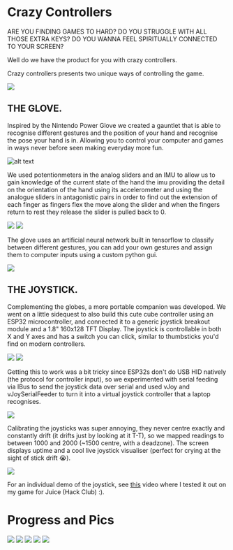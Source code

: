 # Crazy Controllers

ARE YOU FINDING GAMES TO HARD?
DO YOU STRUGGLE WITH ALL THOSE EXTRA KEYS?
DO YOU WANNA FEEL SPIRITUALLY CONNECTED TO YOUR SCREEN?

Well do we have the product for you with crazy controllers.

Crazy controllers presents two unique ways of controlling the game.

![](./images/demo.jpeg)

## THE GLOVE.

Inspired by the Nintendo Power Glove we created a gauntlet that is able to recognise different gestures and the position of your hand and recognise the pose your hand is in. Allowing you to control your computer and games in ways never before seen making everyday more fun.

![alt text](./images/image-4.png)

We used potentionmeters in the analog sliders and an IMU to allow us to gain knowledge of the current state of the hand the imu providing the detail on the orientation of the hand using its accelerometer and using the analogue sliders in antagonistic pairs in order to find out the extension of each finger as fingers flex the move along the slider and when the fingers return to rest they release the slider is pulled back to 0.

![](./images/image-6.png)
![](./images/image-7.png)

The glove uses an artificial neural network built in tensorflow to classify between different gestures, you can add your own gestures and assign them to computer inputs using a custom python gui.


![](./images/image-5.png)

## THE JOYSTICK.

Complementing the globes, a more portable companion was developed. We went on a little sidequest to also build this cute cube controller using an ESP32 microcontroller, and connected it to a generic joystick breakout module and a 1.8" 160x128 TFT Display. The joystick is controllable in both X and Y axes and has a switch you can click, similar to thumbsticks you'd find on modern controllers.

![](./images/joystick_oled.JPEG)
![](./images/joystick_top.JPEG)

Getting this to work was a bit tricky since ESP32s don't do USB HID natively (the protocol for controller input), so we experimented with serial feeding via IBus to send the joystick data over serial and used vJoy and vJoySerialFeeder to turn it into a virtual joystick controller that a laptop recognises.

![](./images/vjoysf.png)

Calibrating the joysticks was super annoying, they never centre exactly and constantly drift (it drifts just by looking at it T-T), so we mapped readings to between 1000 and 2000 (~1500 centre, with a deadzone). The screen displays uptime and a cool live joystick visualiser (perfect for crying at the sight of stick drift :sob:).

![](./images/joystick_serial_plotter.png)

For an individual demo of the joystick, see [this](https://www.youtube.com/watch?v=Vyi5VYunwlE) video where I tested it out on my game for Juice (Hack Club) :).

# Progress and Pics

![](./images/joystick_added.JPEG)
![](./images/wire_mess.JPEG)
![](./images/image-1.png)
![](./images/image-2.png)
![](./images/image-3.png)